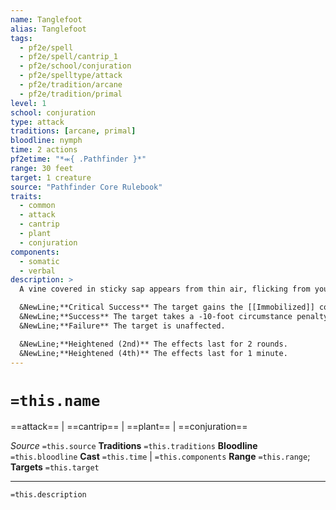 ```yaml
---
name: Tanglefoot
alias: Tanglefoot
tags:
  - pf2e/spell
  - pf2e/spell/cantrip_1
  - pf2e/school/conjuration
  - pf2e/spelltype/attack
  - pf2e/tradition/arcane
  - pf2e/tradition/primal
level: 1
school: conjuration
type: attack
traditions: [arcane, primal]
bloodline: nymph
time: 2 actions
pf2etime: "*⬺{ .Pathfinder }*"
range: 30 feet
target: 1 creature
source: "Pathfinder Core Rulebook"
traits:
  - common
  - attack
  - cantrip
  - plant
  - conjuration
components:
  - somatic
  - verbal
description: >
  A vine covered in sticky sap appears from thin air, flicking from your hand and lashing itself to the target. Attempt a spell attack against the target.

  &NewLine;**Critical Success** The target gains the [[Immobilized]] condition and takes a -10-foot circumstance penalty to its Speeds for 1 round. It can attempt to Escape against your spell DC to remove the penalty and the [[Immobilized]] condition.
  &NewLine;**Success** The target takes a -10-foot circumstance penalty to its Speeds for 1 round. It can attempt to Escape against your spell DC to remove the penalty.
  &NewLine;**Failure** The target is unaffected.

  &NewLine;**Heightened (2nd)** The effects last for 2 rounds.
  &NewLine;**Heightened (4th)** The effects last for 1 minute.
---
```

# `=this.name`
==attack== | ==cantrip== | ==plant== | ==conjuration==

*Source* `=this.source`
**Traditions** `=this.traditions`
**Bloodline** `=this.bloodline`
**Cast** `=this.time` | `=this.components`
**Range** `=this.range`; **Targets** `=this.target`


***
`=this.description`